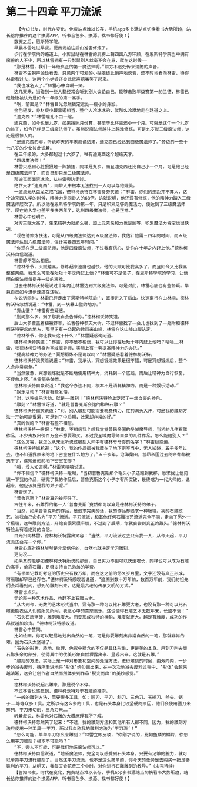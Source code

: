 # 第二十四章 平刀流派
        【告知书友，时代在变化，免费站点难以长存，手机app多书源站点切换看书大势所趋，站长给你推荐的这个换源APP，听书音色多、换源、找书都好使！】
       数天之后，恩斯特学院。
       早晨林雷吃过早餐，便出发前往后山准备修炼了。
       步行在学院内的路道上，小影鼠站在林雷的肩膀上朝四面八方环顾，在恩斯特学院当中拥有魔兽的人不少，所以林雷拥有一只影鼠别人丝毫不会在意，就在这时候——
       “那是林雷，我们一年级真正的第一魔法师呢。”前方不远处传来清脆的声音。
       林雷不由朝声源处看去，只见两个可爱的小姑娘彼此悄声地说着，还不时地看向林雷，待得林雷看过去，这两个小姑娘还彼此低声捂嘴笑了起来。
       “我也成名人了。”林雷心中自嘲一笑。
       这几天来，当碰到一些人都经常会听到别人议论自己。能够击败年级赛第一的兰德，林雷已经隐隐被认为是如今一年级的第一高手。
       “啊，前面是？”林雷目光忽然锁定远处一瘦小的身影。
       金色短发，身材瘦小跟雷诺相当，整个人冷冰冰的，就那么冷漠地走在路道之上。
       “迪克西？”林雷瞳孔不由一缩。
       迪克西，如今也是九岁，如果按照月份算，甚至于比林雷还小一个月。可就是这个一个九岁的孩子，如今已经是三级魔法师了。虽然说魔法师越往上越难修炼，可是九岁就三级魔法师，这还是很惊人的。
       “是迪克西的耶，听说昨天的年末测试结果，迪克西已经达到四级魔法师了。”旁边的一些十七八岁的少女彼此说着。
       在三年级的，大多都超过十六岁了，唯有迪克西这个超级天才。
       “四级魔法师！”
       林雷只感到心脏狠狠地一阵抽搐，同样是九岁，而且迪克西还比自己小一个月，可是他已经是四级魔法师了，而自己却只是二级魔法师。
       那迪克西面容冰冷，从林雷旁边走过。
       绝世天才‘迪克西’，同龄人中根本无法找到一人可以与他媲美。
       一道流光从盘龙之戒飞出，德林柯沃特在林雷身旁笑道：“林雷，你们的差距并不算大，这个迪克西入学的时候，精神力是同龄人的68倍。这就说明，他还没有修炼，他的精神力踏入三级魔法师层次了。所以他在恩斯特学院的第一年，只是积累足够的魔法力，便达到了三级魔法师了。现在他入学也差不多快两年了，达到四级魔法师，也是正常。”
       林雷心中也明白。
       对方天赋太高了，生来精神力就那么强，加上元素亲和力也是超等，积累魔法力肯定也很快速。
       “现在他修炼快速，可是从四级魔法师达到五级魔法师，我估计他需三四年的时间，而五级魔法师达到六级魔法师，估计需要四五年时间。”
       “你现在是二级魔法师，他是四级魔法师，不过我有信心，让你在十年之内赶上他。”德林柯沃特自信说道。
       林雷却不怎么相信。
       “德林爷爷，天赋越高，修炼起来速度也越快。他的天赋可比我高多了，而且如今又比我高整整两级，我怎么可能在短短十年之内赶上他？”林雷可不是傻子，在恩斯特学院的学习，让他明白魔法师每提升一级的艰难。
       过去德林柯沃特是说过十年内让林雷达到六级魔法师，可是对此，林雷心底也有些怀疑。毕竟自己如今进步速度在这呢。
       在说话同时，林雷已经走出了恩斯特学院后门，直接进入了后山。快速窜行在山林间，德林柯沃特忽然说道：“林雷，到一块靠山壁的地方。”
       “靠山壁？”林雷有些疑惑。
       “别问那么多，到了那我自会告诉你。”德林柯沃特笑道。
       后山大多覆盖着植被野草，长着各种参天大树，不过林雷找了一会儿也找到了一处附和德林柯沃特要求的地方，那里正有一凸起的数百米山峰，林雷在这山峰山脚站定。
       “德林爷爷，你让我来这干什么？”林雷疑惑询问道。
       德林柯沃特笑道：“林雷，你不是不相信，我可以让你在短短十年内赶上他吗？哈哈……林雷，我德林柯沃特身为圣域魔导师，实际上有一套提高精神力的办法。”
       “提高精神力的办法？冥想锻炼不是可以吗？”林雷疑惑看着德林柯沃特。
       德林柯沃特淡笑着说道：“林雷，我承认，冥想锻炼效果是很不错，可是冥想锻炼后，整个人会非常疲惫。”
       “当然疲惫，冥想锻炼就是不断地使用精神力，消耗到一个底线，而后让精神力自行恢复，不疲惫才怪。”林雷眉头皱着。
       德林柯沃特自豪说道：“我这个办法不同，根本不是消耗精神力，而是一种娱乐活动。”
       “娱乐活动？”林雷有些发懵。
       “对，这种娱乐活动，就是——雕刻！”德林柯沃特脸上泛起了一丝自豪的神色。
       “雕刻？”林雷惊讶道，“就是普鲁克斯会馆的那种石雕？”
       德林柯沃特微笑说道：“对，别人雕刻可能需要耗费精力，忙的满头大汗，可是我的雕刻方法一开始可能很累，可是到了中后期，效果却非常的好。”
       “真的假的？”林雷有些不相信。
       德林柯沃特一瞪眼：“林雷，不相信我？想我堂堂普昂帝国的圣域魔导师，当初的几件石雕作品，不少贵族出价百万金币想要购买。不过我圣域魔导师自豪的几件作品，怎么能给别人？”
       “这么厉害，我怎么从来没听说过雕刻大师中有德林爷爷你的名字？”林雷疑惑道。
       德林柯沃特尴尬道：“这个，我的作品都被我藏在了地下密室当中，无人知晓，五千多年过去，也不知道我原来的地下密室在什么地方了。”五千多年，沧海桑田，普昂帝国过去的帝都都被夷平了，谁知道他的地下密室在哪？
       “哦，没人知道啊。”林雷笑嘻嘻说道。
       “你不相信？”德林柯沃特一瞪眼，“当初普鲁克斯那个毛头小子还跑到我那，恳求我让他见识一下我的作品，研究了我的作品后，普鲁克斯这个小子才有所突破，最终成为一代大师的，说起来，他应该算是我的弟子呢。”
       林雷愣了。
       “普鲁克斯？”林雷真的被吓住了。
       古往今来，石雕界的第一人‘普鲁克斯’竟然都可以算是德林柯沃特的弟子。
       “当然，如果普鲁克斯的作品，是追求完美的话，我的作品却追求一种极端。我的石雕技艺，被我自己命名为‘平刀’流派。平刀流派，和其他任何石雕技艺流派完全不同，走向了另外一个极端，这种雕刻方法，开始会很累很麻烦，不过到了后期，你就会尝到真正的甜头。”德林柯沃特脸上有着绝对的自信。
       目光扫向林雷，德林柯沃特露出笑容：“当然，平刀流派过去只有我一人，从今天起，平刀流派还会有一个你。”
       林雷心底对德林爷爷是非常信任的，自然也就决定学习雕刻。
       更何况……
       如果真的能够如德林柯沃特所说的那般，自己实力不但可以快速增长，同样也可以成为石雕的高手，单靠石雕，足够支持自己弟弟的学费。
       “有书面记载可考证的历史只有数万年，而在这之前的悠久岁月里，文字还没有真正形成，可石雕却早已经存在。”德林柯沃特感叹着说道，“追溯到数十万年前，数百万年前，我们的祖先们会将看到的，想到的雕刻出来，这是最古老的传承文明的方式。”
       林雷也点头。
       无论那一种艺术作品，也赶不上石雕古老。
       “从古到今，无数的艺术形式当中，没有那一种可以比石雕更古老，也没有那一种可以比石雕更能表达人们的所见所闻，表达心中的喜怒哀乐。这也使得石雕艺术无数年来，长盛不衰！”
       “石头石质坚硬，雕刻难度大。而要形成独特的神韵，难度就更大。越是有难度，成功的作品就越加珍贵。“德林柯沃特感叹道。
       林雷心中赞同。
       比如绘画，你可以轻易地划出自然的一笔，可是你要雕刻出非常自然的一笔，那就非常的难。因为石头太坚硬了。
       “石头的形状、质地、纹理、色彩中蕴含的不仅是具体形象，更是美的本身。用刻刀削去顽石那多余的部分，使得其中的优美形象自然裸露出来、显现出来。这就是石雕。”
       “雕刻的方法，实际上是一种对形象和空间的处理方法。进行雕刻的时候，由外向内，一步步的减去废料，循序渐进地将‘形体’给勾画出来，在一次次地减去废料过程中，‘形体’会越来越清晰，这会让创作者自然而然体会到作品‘脱壳而出’的美妙感觉。”
       ……
       德林柯沃特说起石雕来，那是说个不停。
       不过林雷也感觉到，德林柯沃特对于石雕的推崇。
       “一般的雕刻方法，需要很多工具，如：圆刀、平刀、斜刀、三角刀、玉碗刀、斧头、锯子……等等众多工具。之所以有这么多的工具，也是石头本身比较坚硬的原因，他们会使用圆刀来排列，平刀来切削，三角刀来……”
       听着叙说，林雷也对石雕的大概原理有所了解。
       德林柯沃特忽然笑了起来：“不过，我的雕刻方法和其他所有人都不同，因为，我的雕刻方法只使用一种工具——平刀，所以我自称我的雕刻方法为‘平刀流’！”
       “怎么可能，单单平刀怎么来雕刻？”林雷立即反驳，“你刚才说的，比如鱼鳞的鳞片，你怎么用平刀雕刻？根本不可能吗？”
       “不，旁人不可能，可是我们地系魔法师可以。”
       德林柯沃特自信说道，“地系魔法师，完全可以感受到石头本身，只要有足够的腕力，就可以单靠平刀进行雕刻了。当然这平刀流派，也不是这么简单的，你今天的任务是去购买一把足够锋利的平刀，从明天，我每天会花费三个小时，对你进行石雕雕刻的教导。”（未完待续）
       【告知书友，时代在变化，免费站点难以长存，手机app多书源站点切换看书大势所趋，站长给你推荐的这个换源APP，听书音色多、换源、找书都好使！】